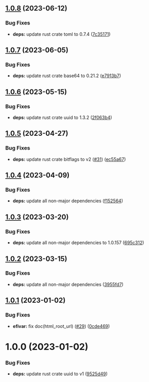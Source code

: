 ## [1.0.8](https://github.com/vtavernier/efiboot-rs/compare/v1.0.7...v1.0.8) (2023-06-12)


### Bug Fixes

* **deps:** update rust crate toml to 0.7.4 ([7c35171](https://github.com/vtavernier/efiboot-rs/commit/7c3517179b81adab1833966af7e466d73635f53f))

## [1.0.7](https://github.com/vtavernier/efiboot-rs/compare/v1.0.6...v1.0.7) (2023-06-05)


### Bug Fixes

* **deps:** update rust crate base64 to 0.21.2 ([e7913b7](https://github.com/vtavernier/efiboot-rs/commit/e7913b7247c187c03199e3a4244d938df13ff31d))

## [1.0.6](https://github.com/vtavernier/efiboot-rs/compare/v1.0.5...v1.0.6) (2023-05-15)


### Bug Fixes

* **deps:** update rust crate uuid to 1.3.2 ([2f063b4](https://github.com/vtavernier/efiboot-rs/commit/2f063b47fc49985e75fd2a2cee0f9bb27945ff93))

## [1.0.5](https://github.com/vtavernier/efiboot-rs/compare/v1.0.4...v1.0.5) (2023-04-27)


### Bug Fixes

* **deps:** update rust crate bitflags to v2 ([#31](https://github.com/vtavernier/efiboot-rs/issues/31)) ([ec55a67](https://github.com/vtavernier/efiboot-rs/commit/ec55a67c132416663cede661ea861f2db689fee4))

## [1.0.4](https://github.com/vtavernier/efiboot-rs/compare/v1.0.3...v1.0.4) (2023-04-09)


### Bug Fixes

* **deps:** update all non-major dependencies ([f152564](https://github.com/vtavernier/efiboot-rs/commit/f1525643a9b1a1b375f33db6051e276296a34cae))

## [1.0.3](https://github.com/vtavernier/efiboot-rs/compare/v1.0.2...v1.0.3) (2023-03-20)


### Bug Fixes

* **deps:** update all non-major dependencies to 1.0.157 ([695c312](https://github.com/vtavernier/efiboot-rs/commit/695c31227a0782005ec1d0737c4e7fccd6567056))

## [1.0.2](https://github.com/vtavernier/efiboot-rs/compare/v1.0.1...v1.0.2) (2023-03-15)


### Bug Fixes

* **deps:** update all non-major dependencies ([3955fd7](https://github.com/vtavernier/efiboot-rs/commit/3955fd78e9d49af44fcc1410b7573c655ca248cf))

## [1.0.1](https://github.com/vtavernier/efiboot-rs/compare/v1.0.0...v1.0.1) (2023-01-02)


### Bug Fixes

* **efivar:** fix doc(html_root_url) ([#29](https://github.com/vtavernier/efiboot-rs/issues/29)) ([0cde469](https://github.com/vtavernier/efiboot-rs/commit/0cde469e9b6dc51267235c66de79e7246a659f30))

# 1.0.0 (2023-01-02)


### Bug Fixes

* **deps:** update rust crate uuid to v1 ([9525d49](https://github.com/vtavernier/efiboot-rs/commit/9525d494e4d3ebd538bd2215c531a754b1622b27))
